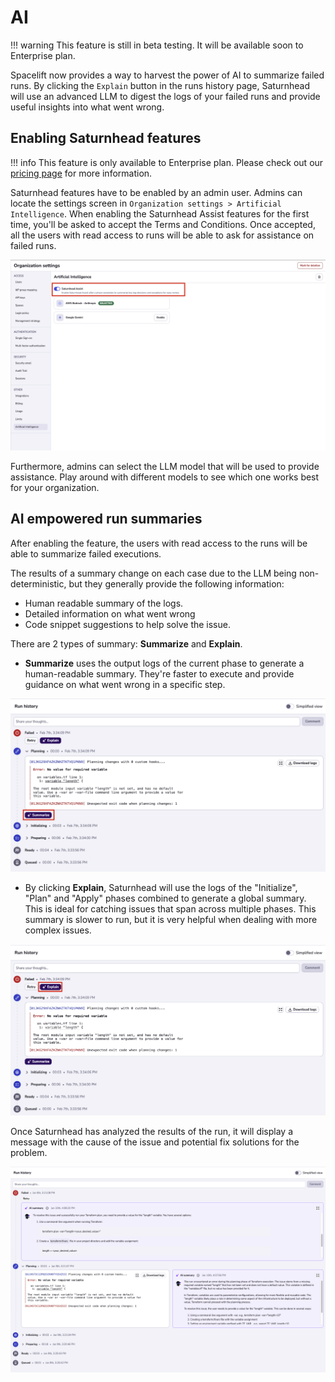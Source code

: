 # AI

!!! warning
    This feature is still in beta testing. It will be available soon to Enterprise plan.

Spacelift now provides a way to harvest the power of AI to summarize failed runs. By clicking the `Explain` button in the runs history page, Saturnhead will use an advanced LLM to digest the logs of your failed runs and provide useful insights into what went wrong.

## Enabling Saturnhead features

!!! info
    This feature is only available to Enterprise plan. Please check out our [pricing page](https://spacelift.io/pricing) for more information.

Saturnhead features have to be enabled by an admin user. Admins can locate the settings screen in `Organization settings > Artificial Intelligence`. When enabling the Saturnhead Assist features for the first time, you'll be asked to accept the Terms and Conditions. Once accepted, all the users with read access to runs will be able to ask for assistance on failed runs.

![](../../assets/screenshots/run/settings-ai-assist.png)

Furthermore, admins can select the LLM model that will be used to provide assistance. Play around with different models to see which one works best for your organization.

## AI empowered run summaries

After enabling the feature, the users with read access to the runs will be able to summarize failed executions.

The results of a summary change on each case due to the LLM being non-deterministic, but they generally provide the following information:

- Human readable summary of the logs.
- Detailed information on what went wrong
- Code snippet suggestions to help solve the issue.

There are 2 types of summary: **Summarize** and **Explain**.

- **Summarize** uses the output logs of the current phase to generate a human-readable summary. They're faster to execute and provide guidance on what went wrong in a specific step.

![](../../assets/screenshots/run/trigger-step-summary.png)

- By clicking **Explain**, Saturnhead will use the logs of the "Initialize", "Plan" and "Apply" phases combined to generate a global summary. This is ideal for catching issues that span across multiple phases. This summary is slower to run, but it is very helpful when dealing with more complex issues.

![](../../assets/screenshots/run/trigger-run-summary.png)

Once Saturnhead has analyzed the results of the run, it will display a message with the cause of the issue and potential fix solutions for the problem.

![](../../assets/screenshots/run/run-summarization-complete.png)
